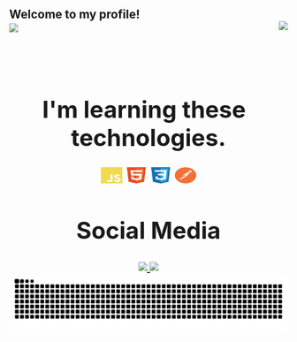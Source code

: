 ## Welcome to my profile! <div> <img height="160em" src="https://github-readme-stats.vercel.app/api?username=IgorHVeloso&show_icons=true&theme=vue-dark&include_all_commits=true&count_private=true"/> <img align="right" height="160em" src="https://github-readme-stats.vercel.app/api/top-langs/?username=IgorHVeloso&layout=compact&langs_count=16&theme=vue-dark"/> </div> <br> <div align="center"> <div style="display: inline_block"><br> <h1 align="center">I'm learning these technologies.</h1> <img align="center" height="30" width="40" alt="js-icon" src="https://raw.githubusercontent.com/devicons/devicon/master/icons/javascript/javascript-plain.svg"> <img align="center" height="30" width="40" alt="html-icon" src="https://raw.githubusercontent.com/devicons/devicon/master/icons/html5/html5-original.svg"> <img align="center" height="30" width="40" alt="css-icon" src="https://raw.githubusercontent.com/devicons/devicon/master/icons/css3/css3-original.svg"> <img align="center" height="30" width="40" alt="css-icon" src="https://raw.githubusercontent.com/devicons/devicon/master/icons/postman/postman-original.svg"> </div> <h1 align="center">Social Media</h1> <a href = "mailto: igor.veloso@outlook.com.br"> <img width="30" src="https://github.com/sempostma/office365-icons/blob/master/svg/outlook.svg"> </a> <a href = "https://www.linkedin.com/in/igor-henrique-veloso-5ba8011a9/"> <img width="25" src="https://upload.wikimedia.org/wikipedia/commons/8/81/LinkedIn_icon.svg"> </a> </div> <picture align="center"> <source media="(prefers-color-scheme: dark)" srcset="https://raw.githubusercontent.com/IgorHVeloso/IgorHVeloso/output/github-contribution-grid-snake-dark.svg"> <source media="(prefers-color-scheme: light)" srcset="https://raw.githubusercontent.com/IgorHVeloso/IgorHVeloso/output/github-contribution-grid-snake-dark.svg"> <img align="center" alt="github contribution grid snake animation" src="https://raw.githubusercontent.com/IgorHVeloso/IgorHVeloso/output/github-contribution-grid-snake.svg"> </picture>
